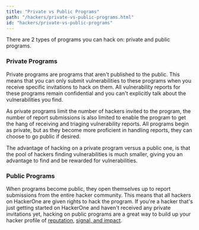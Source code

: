 ```yaml
---
title: "Private vs Public Programs"
path: "/hackers/private-vs-public-programs.html"
id: "hackers/private-vs-public-programs"
---
```


There are 2 types of programs you can hack on: private and public programs.  

### Private Programs

Private programs are programs that aren't published to the public. This means that you can only submit vulnerabilities to these programs when you receive specific invitations to hack on them. All vulnerability reports for these programs remain confidential and you can't explicitly talk about the vulnerabilities you find. 

As private programs limit the number of hackers invited to the program, the number of report submissions is also limited to enable the program to get the hang of receiving and triaging vulnerability reports. All programs begin as private, but as they become more proficient in handling reports, they can choose to go public if desired.

The advantage of hacking on a private program versus a public one, is that the pool of hackers finding vulnerabilities is much smaller, giving you an advantage to find and be rewarded for vulnerabilities. 

### Public Programs

When programs become public, they open themselves up to report submissions from the entire hacker community. This means that all hackers on HackerOne are given rights to hack the program. If you're a hacker that's just getting started on HackerOne and haven't received any private invitations yet, hacking on public programs are a great way to build up your hacker profile of [reputation](reputation.html), [signal, and impact](signal-and-impact.html). 
